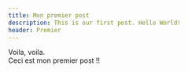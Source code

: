 ```yaml
---
title: Mon premier post
description: This is our first post. Hello World!
header: Premier
---
```

Voila, voila.  
Ceci est mon premier post !!
